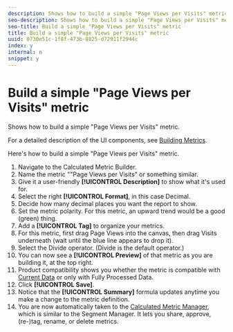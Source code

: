 ```yaml
---
description: Shows how to build a simple "Page Views per Visits" metric.
seo-description: Shows how to build a simple "Page Views per Visits" metric.
seo-title: Build a simple "Page Views per Visits" metric
title: Build a simple "Page Views per Visits" metric
uuid: 0730e51c-1f8f-473b-8825-d72911f2944c
index: y
internal: n
snippet: y
---
```


# Build a simple "Page Views per Visits" metric

Shows how to build a simple "Page Views per Visits" metric.

For a detailed description of the UI components, see [Building Metrics](../../../../../components/c-calcmetrics/c-workflow/cm-workflow/c-build-metrics/cm-build-metrics.md#concept_5EC82A91EB9C44FC870326C85F9D0B18).

Here's how to build a simple "Page Views per Visits" metric.

1. Navigate to the Calculated Metric Builder. 
1. Name the metric ""Page Views per Visits" or something similar. 
1. Give it a user-friendly **[!UICONTROL Description]** to show what it's used for. 
1. Select the right **[!UICONTROL Format]**, in this case Decimal. 
1. Decide how many decimal places you want the report to show. 
1. Set the metric polarity. For this metric, an upward trend would be a good (green) thing. 
1. Add a **[!UICONTROL Tag]** to organize your metrics. 
1. For this metric, first drag Page Views into the canvas, then drag Visits underneath (wait until the blue line appears to drop it). 
1. Select the Divide operator. (Divide is the default operator.) 
1. You can now see a **[!UICONTROL Preview]** of that metric as you are building it, at the top right. 
1. Product compatibility shows you whether the metric is compatible with [Current Data](https://marketing.adobe.com/resources/help/en_US/reference/data_latency.html) or only with Fully Processed Data. 
1. Click **[!UICONTROL Save]**. 
1. Notice that the **[!UICONTROL Summary]** formula updates anytime you make a change to the metric definition. 
1. You are now automatically taken to the [Calculated Metric Manager](../../../../../components/c-calcmetrics/c-workflow/cm-workflow/cm-manager.md#concept_BA6815CB06D842D5825766396B691653), which is similar to the Segment Manager. It lets you share, approve, (re-)tag, rename, or delete metrics.

